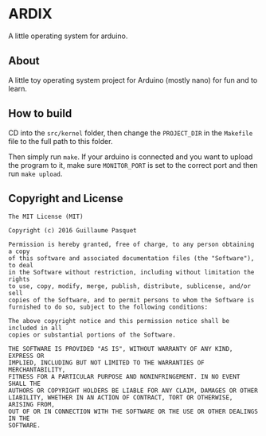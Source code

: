 ARDIX
=====

A little operating system for arduino.

## About

A little toy operating system project for Arduino (mostly nano) for fun and to
learn.

## How to build

CD into the `src/kernel` folder, then change the `PROJECT_DIR` in the `Makefile`
file to the full path to this folder.

Then simply run `make`. If your arduino is connected and you want to upload the
program to it, make sure `MONITOR_PORT` is set to the correct port and then run
`make upload`.

## Copyright and License

    The MIT License (MIT)

    Copyright (c) 2016 Guillaume Pasquet

    Permission is hereby granted, free of charge, to any person obtaining a copy
    of this software and associated documentation files (the "Software"), to deal
    in the Software without restriction, including without limitation the rights
    to use, copy, modify, merge, publish, distribute, sublicense, and/or sell
    copies of the Software, and to permit persons to whom the Software is
    furnished to do so, subject to the following conditions:

    The above copyright notice and this permission notice shall be included in all
    copies or substantial portions of the Software.

    THE SOFTWARE IS PROVIDED "AS IS", WITHOUT WARRANTY OF ANY KIND, EXPRESS OR
    IMPLIED, INCLUDING BUT NOT LIMITED TO THE WARRANTIES OF MERCHANTABILITY,
    FITNESS FOR A PARTICULAR PURPOSE AND NONINFRINGEMENT. IN NO EVENT SHALL THE
    AUTHORS OR COPYRIGHT HOLDERS BE LIABLE FOR ANY CLAIM, DAMAGES OR OTHER
    LIABILITY, WHETHER IN AN ACTION OF CONTRACT, TORT OR OTHERWISE, ARISING FROM,
    OUT OF OR IN CONNECTION WITH THE SOFTWARE OR THE USE OR OTHER DEALINGS IN THE
    SOFTWARE.
